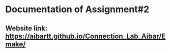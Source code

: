 # Documentation of Assignment#2

## Website link: https://aibartt.github.io/Connection_Lab_Aibar/Emake/
